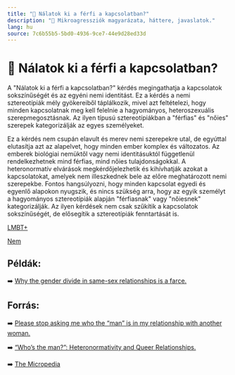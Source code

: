 ```yaml
---
title: "🚫 Nálatok ki a férfi a kapcsolatban?"
description: "🚫 Mikroagressziók magyarázata, háttere, javaslatok."
lang: hu
source: 7c6b55b5-5bd0-4936-9ce7-44e9d28ed33d
---
```


<div class="wiki-content agression-title">

# 🚫 Nálatok ki a férfi a kapcsolatban?

A "Nálatok ki a férfi a kapcsolatban?" kérdés megingathatja a kapcsolatok sokszínűségét és az egyéni nemi identitást. Ez a kérdés a nemi sztereotípiák mély gyökereiből táplálkozik, mivel azt feltételezi, hogy minden kapcsolatnak meg kell felelnie a hagyományos, heteroszexuális szerepmegosztásnak. Az ilyen típusú sztereotípiákban a "férfias" és "nőies" szerepek kategorizálják az egyes személyeket.

Ez a kérdés nem csupán elavult és merev nemi szerepekre utal, de egyúttal elutasítja azt az alapelvet, hogy minden ember komplex és változatos. Az emberek biológiai nemüktől vagy nemi identitásuktól függetlenül rendelkezhetnek mind férfias, mind nőies tulajdonságokkal. A heteronormatív elvárások megkérdőjelezhetik és kihívhatják azokat a kapcsolatokat, amelyek nem illeszkednek bele az előre meghatározott nemi szerepekbe. Fontos hangsúlyozni, hogy minden kapcsolat egyedi és egyenlő alapokon nyugszik, és nincs szükség arra, hogy az egyik személyt a hagyományos sztereotípiák alapján "férfiasnak" vagy "nőiesnek" kategorizálják. Az ilyen kérdések nem csak szűkítik a kapcsolatok sokszínűségét, de elősegítik a sztereotípiák fenntartását is.


<div class="categories">

[LMBT+](/#/entry?id=lmbt)

[Nem](/#/entry?id=nem)

</div>

## Példák:

➡️ [Why the gender divide in same-sex relationships is a farce.](https://www.theguardian.com/lifeandstyle/2016/aug/23/same-sex-relationship-gender-roles-chores)


## Forrás:

➡️ [Please stop asking me who the “man” is in my relationship with another woman.](https://www.elitedaily.com/p/why-asking-who-the-man-is-in-my-relationship-with-another-woman-is-not-cool-8653440)

➡️ [ “Who’s the man?”: Heteronormativity and Queer Relationships.](https://everydayfeminism.com/2014/04/whos-the-man/)


➡️ [The Micropedia](https://www.themicropedia.org/)


</div>